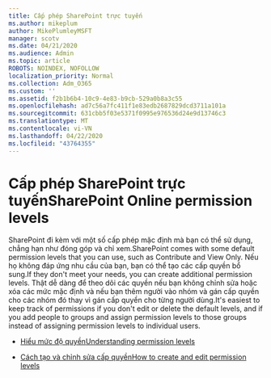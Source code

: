 ```yaml
---
title: Cấp phép SharePoint trực tuyến
ms.author: mikeplum
author: MikePlumleyMSFT
manager: scotv
ms.date: 04/21/2020
ms.audience: Admin
ms.topic: article
ROBOTS: NOINDEX, NOFOLLOW
localization_priority: Normal
ms.collection: Adm_O365
ms.custom: ''
ms.assetid: f2b1b6b4-10c9-4e83-b9cb-529a0b8a3c55
ms.openlocfilehash: ad7c56a7fc411f1e83edb2687829dcd3711a101a
ms.sourcegitcommit: 631cbb5f03e5371f0995e976536d24e9d13746c3
ms.translationtype: MT
ms.contentlocale: vi-VN
ms.lasthandoff: 04/22/2020
ms.locfileid: "43764355"
---
```

# <a name="sharepoint-online-permission-levels"></a><span data-ttu-id="08211-102">Cấp phép SharePoint trực tuyến</span><span class="sxs-lookup"><span data-stu-id="08211-102">SharePoint Online permission levels</span></span>

<span data-ttu-id="08211-103">SharePoint đi kèm với một số cấp phép mặc định mà bạn có thể sử dụng, chẳng hạn như đóng góp và chỉ xem.</span><span class="sxs-lookup"><span data-stu-id="08211-103">SharePoint comes with some default permission levels that you can use, such as Contribute and View Only.</span></span> <span data-ttu-id="08211-104">Nếu họ không đáp ứng nhu cầu của bạn, bạn có thể tạo các cấp quyền bổ sung.</span><span class="sxs-lookup"><span data-stu-id="08211-104">If they don't meet your needs, you can create additional permission levels.</span></span> <span data-ttu-id="08211-105">Thật dễ dàng để theo dõi các quyền nếu bạn không chỉnh sửa hoặc xóa các mức mặc định và nếu bạn thêm người vào nhóm và gán cấp quyền cho các nhóm đó thay vì gán cấp quyền cho từng người dùng.</span><span class="sxs-lookup"><span data-stu-id="08211-105">It's easiest to keep track of permissions if you don't edit or delete the default levels, and if you add people to groups and assign permission levels to those groups instead of assigning permission levels to individual users.</span></span>
  
- [<span data-ttu-id="08211-106">Hiểu mức độ quyền</span><span class="sxs-lookup"><span data-stu-id="08211-106">Understanding permission levels</span></span>](https://go.microsoft.com/fwlink/?linkid=867071)
    
- [<span data-ttu-id="08211-107">Cách tạo và chỉnh sửa cấp quyền</span><span class="sxs-lookup"><span data-stu-id="08211-107">How to create and edit permission levels</span></span>](https://go.microsoft.com/fwlink/?linkid=867072)
    

